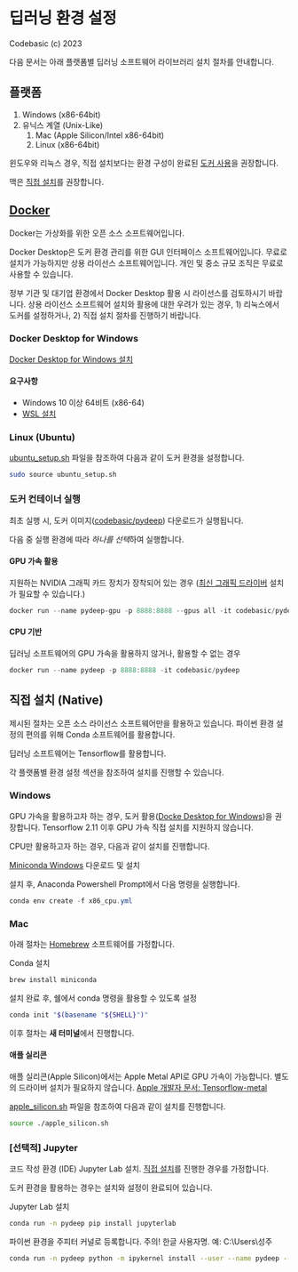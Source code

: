 # 딥러닝 환경 설정

Codebasic (c) 2023

다음 문서는 아래 플랫폼별 딥러닝 소프트웨어 라이브러리 설치 절차를 안내합니다.

## 플랫폼

1. Windows (x86-64bit)
1. 유닉스 계열 (Unix-Like)
    1. Mac (Apple Silicon/Intel x86-64bit)
    1. Linux (x86-64bit)

윈도우와 리눅스 경우, 직접 설치보다는 환경 구성이 완료된 [도커 사용](#docker)을 권장합니다.

맥은 [직접 설치](#mac)를 권장합니다.

## [Docker](https://docs.docker.com/get-started/overview/)

Docker는 가상화를 위한 오픈 소스 소프트웨어입니다.

Docker Desktop은 도커 환경 관리를 위한 GUI 인터페이스 소프트웨어입니다. 무료로 설치가 가능하지만 상용 라이선스 소프트웨어입니다. 개인 및 중소 규모 조직은 무료로 사용할 수 있습니다.

정부 기관 및 대기업 환경에서 Docker Desktop 활용 시 라이선스를 검토하시기 바랍니다. 상용 라이선스 소프트웨어 설치와 활용에 대한 우려가 있는 경우, 1) 리눅스에서 도커를 설정하거나, 2) 직접 설치 절차를 진행하기 바랍니다.

### Docker Desktop for Windows

[Docker Desktop for Windows 설치](https://docs.docker.com/desktop/install/windows-install)

#### 요구사항

* Windows 10 이상 64비트 (x86-64)
* [WSL 설치](https://learn.microsoft.com/ko-kr/windows/wsl/install#install-wsl-command)

### Linux (Ubuntu)

[ubuntu_setup.sh](ubuntu_setup.sh) 파일을 참조하여 다음과 같이 도커 환경을 설정합니다.

```bash
sudo source ubuntu_setup.sh
```

### 도커 컨테이너 실행

최초 실행 시, 도커 이미지([codebasic/pydeep](https://hub.docker.com/r/codebasic/pydeep)) 다운로드가 실행됩니다.

다음 중 실행 환경에 따라 *하나를 선택*하여 실행합니다.

#### GPU 가속 활용

지원하는 NVIDIA 그래픽 카드 장치가 장착되어 있는 경우 ([최신 그래픽 드라이버](https://www.nvidia.co.kr/Download/index.aspx?lang=kr) 설치가 필요할 수 있습니다.)

```powershell
docker run --name pydeep-gpu -p 8888:8888 --gpus all -it codebasic/pydeep
```

#### CPU 기반

딥러닝 소프트웨어의 GPU 가속을 활용하지 않거나, 활용할 수 없는 경우

```powershell
docker run --name pydeep -p 8888:8888 -it codebasic/pydeep
```

## 직접 설치 (Native)

제시된 절차는 오픈 소스 라이선스 소프트웨어만을 활용하고 있습니다. 파이썬 환경 설정의 편의를 위해 Conda 소프트웨어를 활용합니다.

딥러닝 소프트웨어는 Tensorflow를 활용합니다.

각 플랫폼별 환경 설정 섹션을 참조하여 설치를 진행할 수 있습니다.

### Windows

GPU 가속을 활용하고자 하는 경우, 도커 활용([Docke Desktop for Windows](#docker-desktop-for-windows))을 권장합니다. Tensorflow 2.11 이후 GPU 가속 직접 설치를 지원하지 않습니다.

CPU만 활용하고자 하는 경우, 다음과 같이 설치를 진행합니다.

[Miniconda Windows](https://repo.anaconda.com/miniconda/Miniconda3-latest-Windows-x86_64.exe) 다운로드 및 설치

설치 후, Anaconda Powershell Prompt에서 다음 명령을 실행합니다.

```powershell
conda env create -f x86_cpu.yml
```

### Mac

아래 절차는 [Homebrew](https://brew.sh/index_ko) 소프트웨어를 가정합니다.

Conda 설치

```zsh
brew install miniconda
```

설치 완료 후, 쉘에서 conda 명령을 활용할 수 있도록 설정

```zsh
conda init "$(basename "${SHELL}")"
```

이후 절차는 **새 터미널**에서 진행합니다.

#### 애플 실리콘

애플 실리콘(Apple Silicon)에서는 Apple Metal API로 GPU 가속이 가능합니다. 별도의 드라이버 설치가 필요하지 않습니다.
[Apple 개발자 문서: Tensorflow-metal](https://developer.apple.com/metal/tensorflow-plugin/)

[apple_silicon.sh](apple_silicon.sh) 파일을 참조하여 다음과 같이 설치를 진행합니다.

```zsh
source ./apple_silicon.sh
```

### [선택적] Jupyter

코드 작성 환경 (IDE) Jupyter Lab 설치. [직접 설치](#직접-설치-native)를 진행한 경우를 가정합니다.

도커 환경을 활용하는 경우는 설치와 설정이 완료되어 있습니다.

Jupyter Lab 설치

```bash
conda run -n pydeep pip install jupyterlab
```

파이썬 환경을 주피터 커널로 등록합니다. 주의! 한글 사용자명. 예: C:\Users\성주

```bash
conda run -n pydeep python -m ipykernel install --user --name pydeep --display-name "pydeep"
```
